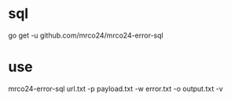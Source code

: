 # sql
go get -u github.com/mrco24/mrco24-error-sql


# use
mrco24-error-sql url.txt -p payload.txt -w error.txt -o output.txt -v
